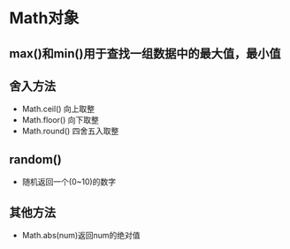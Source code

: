 # Math对象

## max()和min()用于查找一组数据中的最大值，最小值

## 舍入方法

* Math.ceil() 向上取整
* Math.floor() 向下取整
* Math.round()  四舍五入取整

## random()

* 随机返回一个(0~10)的数字
  
## 其他方法

* Math.abs(num)返回num的绝对值